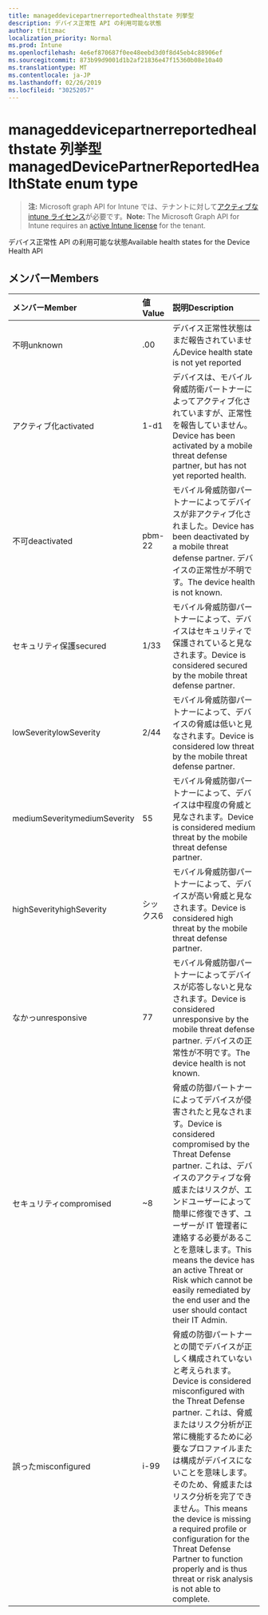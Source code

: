 ```yaml
---
title: manageddevicepartnerreportedhealthstate 列挙型
description: デバイス正常性 API の利用可能な状態
author: tfitzmac
localization_priority: Normal
ms.prod: Intune
ms.openlocfilehash: 4e6ef870687f0ee48eebd3d0f8d45eb4c88906ef
ms.sourcegitcommit: 873b99d9001d1b2af21836e47f15360b08e10a40
ms.translationtype: MT
ms.contentlocale: ja-JP
ms.lasthandoff: 02/26/2019
ms.locfileid: "30252057"
---
```

# <a name="manageddevicepartnerreportedhealthstate-enum-type"></a><span data-ttu-id="61ffc-103">manageddevicepartnerreportedhealthstate 列挙型</span><span class="sxs-lookup"><span data-stu-id="61ffc-103">managedDevicePartnerReportedHealthState enum type</span></span>

> <span data-ttu-id="61ffc-104">**注:** Microsoft graph API for Intune では、テナントに対して[アクティブな intune ライセンス](https://go.microsoft.com/fwlink/?linkid=839381)が必要です。</span><span class="sxs-lookup"><span data-stu-id="61ffc-104">**Note:** The Microsoft Graph API for Intune requires an [active Intune license](https://go.microsoft.com/fwlink/?linkid=839381) for the tenant.</span></span>

<span data-ttu-id="61ffc-105">デバイス正常性 API の利用可能な状態</span><span class="sxs-lookup"><span data-stu-id="61ffc-105">Available health states for the Device Health API</span></span>

## <a name="members"></a><span data-ttu-id="61ffc-106">メンバー</span><span class="sxs-lookup"><span data-stu-id="61ffc-106">Members</span></span>
|<span data-ttu-id="61ffc-107">メンバー</span><span class="sxs-lookup"><span data-stu-id="61ffc-107">Member</span></span>|<span data-ttu-id="61ffc-108">値</span><span class="sxs-lookup"><span data-stu-id="61ffc-108">Value</span></span>|<span data-ttu-id="61ffc-109">説明</span><span class="sxs-lookup"><span data-stu-id="61ffc-109">Description</span></span>|
|:---|:---|:---|
|<span data-ttu-id="61ffc-110">不明</span><span class="sxs-lookup"><span data-stu-id="61ffc-110">unknown</span></span>|<span data-ttu-id="61ffc-111">.0</span><span class="sxs-lookup"><span data-stu-id="61ffc-111">0</span></span>|<span data-ttu-id="61ffc-112">デバイス正常性状態はまだ報告されていません</span><span class="sxs-lookup"><span data-stu-id="61ffc-112">Device health state is not yet reported</span></span>|
|<span data-ttu-id="61ffc-113">アクティブ化</span><span class="sxs-lookup"><span data-stu-id="61ffc-113">activated</span></span>|<span data-ttu-id="61ffc-114">1-d</span><span class="sxs-lookup"><span data-stu-id="61ffc-114">1</span></span>|<span data-ttu-id="61ffc-115">デバイスは、モバイル脅威防衛パートナーによってアクティブ化されていますが、正常性を報告していません。</span><span class="sxs-lookup"><span data-stu-id="61ffc-115">Device has been activated by a mobile threat defense partner, but has not yet reported health.</span></span>|
|<span data-ttu-id="61ffc-116">不可</span><span class="sxs-lookup"><span data-stu-id="61ffc-116">deactivated</span></span>|<span data-ttu-id="61ffc-117">pbm-2</span><span class="sxs-lookup"><span data-stu-id="61ffc-117">2</span></span>|<span data-ttu-id="61ffc-118">モバイル脅威防御パートナーによってデバイスが非アクティブ化されました。</span><span class="sxs-lookup"><span data-stu-id="61ffc-118">Device has been deactivated by a mobile threat defense partner.</span></span> <span data-ttu-id="61ffc-119">デバイスの正常性が不明です。</span><span class="sxs-lookup"><span data-stu-id="61ffc-119">The device health is not known.</span></span>|
|<span data-ttu-id="61ffc-120">セキュリティ保護</span><span class="sxs-lookup"><span data-stu-id="61ffc-120">secured</span></span>|<span data-ttu-id="61ffc-121">1/3</span><span class="sxs-lookup"><span data-stu-id="61ffc-121">3</span></span>|<span data-ttu-id="61ffc-122">モバイル脅威防御パートナーによって、デバイスはセキュリティで保護されていると見なされます。</span><span class="sxs-lookup"><span data-stu-id="61ffc-122">Device is considered secured by the mobile threat defense partner.</span></span>|
|<span data-ttu-id="61ffc-123">lowSeverity</span><span class="sxs-lookup"><span data-stu-id="61ffc-123">lowSeverity</span></span>|<span data-ttu-id="61ffc-124">2/4</span><span class="sxs-lookup"><span data-stu-id="61ffc-124">4</span></span>|<span data-ttu-id="61ffc-125">モバイル脅威防御パートナーによって、デバイスの脅威は低いと見なされます。</span><span class="sxs-lookup"><span data-stu-id="61ffc-125">Device is considered low threat by the mobile threat defense partner.</span></span>|
|<span data-ttu-id="61ffc-126">mediumSeverity</span><span class="sxs-lookup"><span data-stu-id="61ffc-126">mediumSeverity</span></span>|<span data-ttu-id="61ffc-127">5</span><span class="sxs-lookup"><span data-stu-id="61ffc-127">5</span></span>|<span data-ttu-id="61ffc-128">モバイル脅威防御パートナーによって、デバイスは中程度の脅威と見なされます。</span><span class="sxs-lookup"><span data-stu-id="61ffc-128">Device is considered medium threat by the mobile threat defense partner.</span></span>|
|<span data-ttu-id="61ffc-129">highSeverity</span><span class="sxs-lookup"><span data-stu-id="61ffc-129">highSeverity</span></span>|<span data-ttu-id="61ffc-130">シックス</span><span class="sxs-lookup"><span data-stu-id="61ffc-130">6</span></span>|<span data-ttu-id="61ffc-131">モバイル脅威防御パートナーによって、デバイスが高い脅威と見なされます。</span><span class="sxs-lookup"><span data-stu-id="61ffc-131">Device is considered high threat by the mobile threat defense partner.</span></span>|
|<span data-ttu-id="61ffc-132">なかっ</span><span class="sxs-lookup"><span data-stu-id="61ffc-132">unresponsive</span></span>|<span data-ttu-id="61ffc-133">7</span><span class="sxs-lookup"><span data-stu-id="61ffc-133">7</span></span>|<span data-ttu-id="61ffc-134">モバイル脅威防御パートナーによってデバイスが応答しないと見なされます。</span><span class="sxs-lookup"><span data-stu-id="61ffc-134">Device is considered unresponsive by the mobile threat defense partner.</span></span> <span data-ttu-id="61ffc-135">デバイスの正常性が不明です。</span><span class="sxs-lookup"><span data-stu-id="61ffc-135">The device health is not known.</span></span>|
|<span data-ttu-id="61ffc-136">セキュリティ</span><span class="sxs-lookup"><span data-stu-id="61ffc-136">compromised</span></span>|<span data-ttu-id="61ffc-137">~</span><span class="sxs-lookup"><span data-stu-id="61ffc-137">8</span></span>|<span data-ttu-id="61ffc-138">脅威の防御パートナーによってデバイスが侵害されたと見なされます。</span><span class="sxs-lookup"><span data-stu-id="61ffc-138">Device is considered compromised by the Threat Defense partner.</span></span> <span data-ttu-id="61ffc-139">これは、デバイスのアクティブな脅威またはリスクが、エンドユーザーによって簡単に修復できず、ユーザーが IT 管理者に連絡する必要があることを意味します。</span><span class="sxs-lookup"><span data-stu-id="61ffc-139">This means the device has an active Threat or Risk which cannot be easily remediated by the end user and the user should contact their IT Admin.</span></span>|
|<span data-ttu-id="61ffc-140">誤った</span><span class="sxs-lookup"><span data-stu-id="61ffc-140">misconfigured</span></span>|<span data-ttu-id="61ffc-141">i-9</span><span class="sxs-lookup"><span data-stu-id="61ffc-141">9</span></span>|<span data-ttu-id="61ffc-142">脅威の防御パートナーとの間でデバイスが正しく構成されていないと考えられます。</span><span class="sxs-lookup"><span data-stu-id="61ffc-142">Device is considered misconfigured with the Threat Defense partner.</span></span> <span data-ttu-id="61ffc-143">これは、脅威またはリスク分析が正常に機能するために必要なプロファイルまたは構成がデバイスにないことを意味します。そのため、脅威またはリスク分析を完了できません。</span><span class="sxs-lookup"><span data-stu-id="61ffc-143">This means the device is missing a required profile or configuration for the Threat Defense Partner to function properly and is thus threat or risk analysis is not able to complete.</span></span>|




